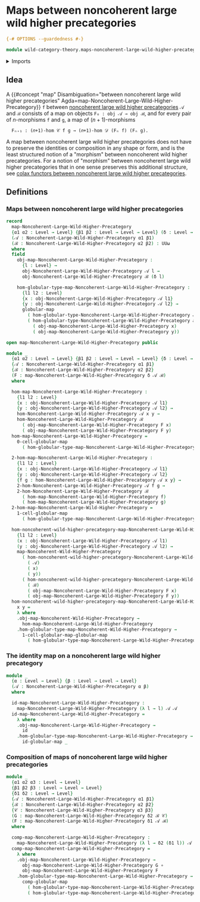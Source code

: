 # Maps between noncoherent large wild higher precategories

```agda
{-# OPTIONS --guardedness #-}

module wild-category-theory.maps-noncoherent-large-wild-higher-precategories where
```

<details><summary>Imports</summary>

```agda
open import foundation.dependent-pair-types
open import foundation.function-types
open import foundation.identity-types
open import foundation.universe-levels

open import structured-types.globular-maps
open import structured-types.globular-types
open import structured-types.large-globular-types
open import structured-types.maps-large-globular-types

open import wild-category-theory.maps-noncoherent-wild-higher-precategories
open import wild-category-theory.noncoherent-large-wild-higher-precategories
open import wild-category-theory.noncoherent-wild-higher-precategories
```

</details>

## Idea

A
{{#concept "map" Disambiguation="between noncoherent large wild higher precategories" Agda=map-Noncoherent-Large-Wild-Higher-Precategory}}
`f` between
[noncoherent large wild higher precategories](wild-category-theory.noncoherent-large-wild-higher-precategories.md)
`𝒜` and `ℬ` consists of a map on objects `F₀ : obj 𝒜 → obj ℬ`, and for every
pair of $n$-morphisms `f` and `g`, a map of $(n+1)$-morphisms

```text
  Fₙ₊₁ : (𝑛+1)-hom 𝒞 f g → (𝑛+1)-hom 𝒟 (Fₙ f) (Fₙ g).
```

A map between noncoherent large wild higher precategories does not have to
preserve the identities or composition in any shape or form, and is the least
structured notion of a "morphism" between noncoherent wild higher precategories.
For a notion of "morphism" between noncoherent large wild higher precategories
that in one sense preserves this additional structure, see
[colax functors between noncoherent large wild higher precategories](wild-category-theory.colax-functors-noncoherent-large-wild-higher-precategories.md).

## Definitions

### Maps between noncoherent large wild higher precategories

```agda
record
  map-Noncoherent-Large-Wild-Higher-Precategory
  {α1 α2 : Level → Level} {β1 β2 : Level → Level → Level} (δ : Level → Level)
  (𝒜 : Noncoherent-Large-Wild-Higher-Precategory α1 β1)
  (ℬ : Noncoherent-Large-Wild-Higher-Precategory α2 β2) : UUω
  where
  field
    obj-map-Noncoherent-Large-Wild-Higher-Precategory :
      {l : Level} →
      obj-Noncoherent-Large-Wild-Higher-Precategory 𝒜 l →
      obj-Noncoherent-Large-Wild-Higher-Precategory ℬ (δ l)

    hom-globular-type-map-Noncoherent-Large-Wild-Higher-Precategory :
      {l1 l2 : Level}
      {x : obj-Noncoherent-Large-Wild-Higher-Precategory 𝒜 l1}
      {y : obj-Noncoherent-Large-Wild-Higher-Precategory 𝒜 l2} →
      globular-map
        ( hom-globular-type-Noncoherent-Large-Wild-Higher-Precategory 𝒜 x y)
        ( hom-globular-type-Noncoherent-Large-Wild-Higher-Precategory ℬ
          ( obj-map-Noncoherent-Large-Wild-Higher-Precategory x)
          ( obj-map-Noncoherent-Large-Wild-Higher-Precategory y))

open map-Noncoherent-Large-Wild-Higher-Precategory public

module _
  {α1 α2 : Level → Level} {β1 β2 : Level → Level → Level} {δ : Level → Level}
  {𝒜 : Noncoherent-Large-Wild-Higher-Precategory α1 β1}
  {ℬ : Noncoherent-Large-Wild-Higher-Precategory α2 β2}
  (F : map-Noncoherent-Large-Wild-Higher-Precategory δ 𝒜 ℬ)
  where

  hom-map-Noncoherent-Large-Wild-Higher-Precategory :
    {l1 l2 : Level}
    {x : obj-Noncoherent-Large-Wild-Higher-Precategory 𝒜 l1}
    {y : obj-Noncoherent-Large-Wild-Higher-Precategory 𝒜 l2} →
    hom-Noncoherent-Large-Wild-Higher-Precategory 𝒜 x y →
    hom-Noncoherent-Large-Wild-Higher-Precategory ℬ
      ( obj-map-Noncoherent-Large-Wild-Higher-Precategory F x)
      ( obj-map-Noncoherent-Large-Wild-Higher-Precategory F y)
  hom-map-Noncoherent-Large-Wild-Higher-Precategory =
    0-cell-globular-map
      ( hom-globular-type-map-Noncoherent-Large-Wild-Higher-Precategory F)

  2-hom-map-Noncoherent-Large-Wild-Higher-Precategory :
    {l1 l2 : Level}
    {x : obj-Noncoherent-Large-Wild-Higher-Precategory 𝒜 l1}
    {y : obj-Noncoherent-Large-Wild-Higher-Precategory 𝒜 l2}
    {f g : hom-Noncoherent-Large-Wild-Higher-Precategory 𝒜 x y} →
    2-hom-Noncoherent-Large-Wild-Higher-Precategory 𝒜 f g →
    2-hom-Noncoherent-Large-Wild-Higher-Precategory ℬ
      ( hom-map-Noncoherent-Large-Wild-Higher-Precategory f)
      ( hom-map-Noncoherent-Large-Wild-Higher-Precategory g)
  2-hom-map-Noncoherent-Large-Wild-Higher-Precategory =
    1-cell-globular-map
      ( hom-globular-type-map-Noncoherent-Large-Wild-Higher-Precategory F)

  hom-noncoherent-wild-higher-precategory-map-Noncoherent-Large-Wild-Higher-Precategory :
    {l1 l2 : Level}
    (x : obj-Noncoherent-Large-Wild-Higher-Precategory 𝒜 l1)
    (y : obj-Noncoherent-Large-Wild-Higher-Precategory 𝒜 l2) →
    map-Noncoherent-Wild-Higher-Precategory
      ( hom-noncoherent-wild-higher-precategory-Noncoherent-Large-Wild-Higher-Precategory
        ( 𝒜)
        ( x)
        ( y))
      ( hom-noncoherent-wild-higher-precategory-Noncoherent-Large-Wild-Higher-Precategory
        ( ℬ)
        ( obj-map-Noncoherent-Large-Wild-Higher-Precategory F x)
        ( obj-map-Noncoherent-Large-Wild-Higher-Precategory F y))
  hom-noncoherent-wild-higher-precategory-map-Noncoherent-Large-Wild-Higher-Precategory
    x y =
    λ where
    .obj-map-Noncoherent-Wild-Higher-Precategory →
      hom-map-Noncoherent-Large-Wild-Higher-Precategory
    .hom-globular-type-map-Noncoherent-Wild-Higher-Precategory →
      1-cell-globular-map-globular-map
        ( hom-globular-type-map-Noncoherent-Large-Wild-Higher-Precategory F)
```

### The identity map on a noncoherent large wild higher precategory

```agda
module _
  {α : Level → Level} {β : Level → Level → Level}
  (𝒜 : Noncoherent-Large-Wild-Higher-Precategory α β)
  where

  id-map-Noncoherent-Large-Wild-Higher-Precategory :
    map-Noncoherent-Large-Wild-Higher-Precategory (λ l → l) 𝒜 𝒜
  id-map-Noncoherent-Large-Wild-Higher-Precategory =
    λ where
    .obj-map-Noncoherent-Large-Wild-Higher-Precategory →
      id
    .hom-globular-type-map-Noncoherent-Large-Wild-Higher-Precategory →
      id-globular-map _
```

### Composition of maps of noncoherent large wild higher precategories

```agda
module _
  {α1 α2 α3 : Level → Level}
  {β1 β2 β3 : Level → Level → Level}
  {δ1 δ2 : Level → Level}
  {𝒜 : Noncoherent-Large-Wild-Higher-Precategory α1 β1}
  {ℬ : Noncoherent-Large-Wild-Higher-Precategory α2 β2}
  {𝒞 : Noncoherent-Large-Wild-Higher-Precategory α3 β3}
  (G : map-Noncoherent-Large-Wild-Higher-Precategory δ2 ℬ 𝒞)
  (F : map-Noncoherent-Large-Wild-Higher-Precategory δ1 𝒜 ℬ)
  where

  comp-map-Noncoherent-Large-Wild-Higher-Precategory :
    map-Noncoherent-Large-Wild-Higher-Precategory (λ l → δ2 (δ1 l)) 𝒜 𝒞
  comp-map-Noncoherent-Large-Wild-Higher-Precategory =
    λ where
    .obj-map-Noncoherent-Large-Wild-Higher-Precategory →
      obj-map-Noncoherent-Large-Wild-Higher-Precategory G ∘
      obj-map-Noncoherent-Large-Wild-Higher-Precategory F
    .hom-globular-type-map-Noncoherent-Large-Wild-Higher-Precategory →
      comp-globular-map
        ( hom-globular-type-map-Noncoherent-Large-Wild-Higher-Precategory G)
        ( hom-globular-type-map-Noncoherent-Large-Wild-Higher-Precategory F)
```
